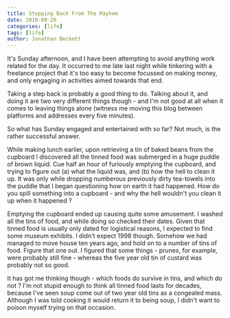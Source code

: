 ```yaml
---
title: Stepping Back From The Mayhem
date: 2010-09-26
categories: [life]
tags: [life]
author: Jonathan Beckett
---
```


It's Sunday afternoon, and I have been attempting to avoid anything work related for the day. It occurred to me late last night while tinkering with a freelance project that it's too easy to become focussed on making money, and only engaging in activities aimed towards that end.

Taking a step back is probably a good thing to do. Talking about it, and doing it are two very different things though - and I'm not good at all when it comes to leaving things alone (witness me moving this blog between platforms and addresses every five minutes).

So what has Sunday engaged and entertained with so far? Not much, is the rather successful answer.

While making lunch earlier, upon retrieving a tin of baked beans from the cupboard I discovered all the tinned food was submerged in a huge puddle of brown liquid. Cue half an hour of furiously emptying the cupboard, and trying to figure out (a) what the liquid was, and (b) how the hell to clean it up. It was only while dropping numberous previously dirty tea-towels into the puddle that I began questioning how on earth it had happened. How do you spill something into a cupboard - and why the hell wouldn't you clean it up when it happened ?

Emptying the cupboard ended up causing quite some amusement. I washed all the tins of food, and while doing so checked their dates. Given that tinned food is usually only dated for logistical reasons, I expected to find some museum exhibits. I didn't expect 1998 though. Somehow we had managed to move house ten years ago, and hold on to a number of tins of food. Figure that one out. I figured that some things - prunes, for example, were probably still fine - whereas the five year old tin of custard was probably not so good.

It has got me thinking though - which foods do survive in tins, and which do not ? I'm not stupid enough to think all tinned food lasts for decades, because I've seen soup come out of two year old tins as a congealed mass. Although I was told cooking it would return it to being soup, I didn't want to poison myself trying on that occasion.